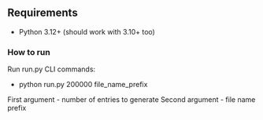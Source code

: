 ## Requirements
- Python 3.12+ (should work with 3.10+ too)



### How to run
Run run.py CLI commands:
- python run.py 200000 file_name_prefix

First argument - number of entries to generate
Second argument - file name prefix
